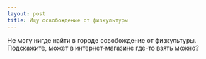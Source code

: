 ```yaml
---
layout: post 
title: Ищу освобождение от физкультуры 
--- 
```

Не могу нигде найти в городе освобождение от физкультуры. Подскажите, может в интернет-магазине где-то взять можно?